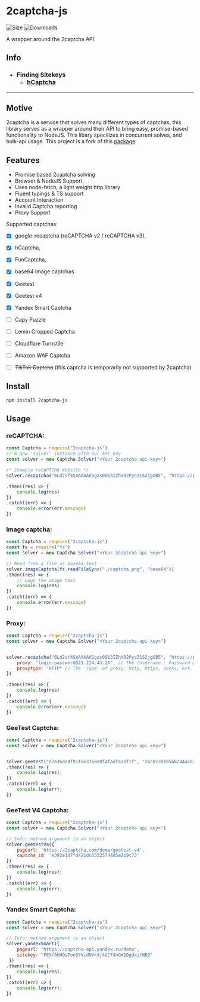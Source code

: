 # 2captcha-js

![Size](https://img.shields.io/bundlephobia/min/2captcha)
![Downloads](https://img.shields.io/npm/dw/2captcha-js)

A wrapper around the 2captcha API.

## Info
<h3>
<ul>
    <li>Finding Sitekeys
        <ul>
            <li><a href="./docs/hcaptcha.md">hCaptcha</a></li>
        </ul>
    </li>
</ul>
</h3>

<hr>

## Motive

2captcha is a service that solves many different types of captchas, this library serves as a wrapper around their API to bring easy, promise-based functionality to NodeJS. This libary specilizes in concurrent solves, and bulk-api usage. This project is a fork of this [package](https://www.npmjs.com/package/2captcha).

## Features

- Promise based 2captcha solving
- Browser & NodeJS Support
- Uses node-fetch, a light weight http library
- Fluent typings & TS support
- Account Interaction
- Invalid Captcha reporting
- Proxy Support

Supported captchas:

* [x] google-recaptcha (reCAPTCHA v2 / reCAPTCHA v3),
* [x] hCaptcha,
* [x] FunCaptcha,
* [x] base64 image captchas
* [x] Geetest
* [x] Geetest v4
* [x] Yandex Smart Captcha
* [ ] Capy Puzzle
* [ ] Lemin Cropped Captcha
* [ ] Cloudflare Turnstile
* [ ] Amazon WAF Captcha
* [ ] ~~TikTok Captcha~~ (this captcha is temporarily not supported by 2captcha)


<!-- ## Planned Features

- ~~Account Interaction~~
- ~~Base64 image support~~
- ~~Documentation Site~~
- Built-in Rate-Limit handling
- ~~Proxy support~~
- ~~Invalid-Captcha reporting support~~
- And many other things. -->

## Install

```sh
npm install 2captcha-js
```
<!-- ```sh
yarn add 2captcha-js
``` -->

## Usage


### reCAPTCHA:
```js
const Captcha = require("2captcha-js")
// A new 'solver' instance with our API key
const solver = new Captcha.Solver("<Your 2captcha api key>")

/* Example reCAPTCHA Website */
solver.recaptcha("6Ld2sf4SAAAAAKSgzs0Q13IZhY02Pyo31S2jgOB5", "https://patrickhlauke.github.io/recaptcha/")

.then((res) => {
    console.log(res)
})
.catch((err) => {
    console.error(err.message)
})
```

### Image captcha:
```js
const Captcha = require("2captcha-js")
const fs = require("fs")
const solver = new Captcha.Solver("<Your 2captcha api key>")

// Read from a file as base64 text
solver.imageCaptcha(fs.readFileSync("./captcha.png", "base64"))
.then((res) => {
    // Logs the image text
    console.log(res)
})
.catch((err) => {
    console.error(err.message)
})
```

### Proxy:
```js
const Captcha = require("2captcha-js")
const solver = new Captcha.Solver("<Your 2captcha api key>")


solver.recaptcha("6Ld2sf4SAAAAAKSgzs0Q13IZhY02Pyo31S2jgOB5", "https://patrickhlauke.github.io/recaptcha/", {
    proxy: "login:password@21.214.43.26", // The (Username : Password @ Address) of our chosen proxy
    proxytype: "HTTP" // The 'Type' of proxy, http, https, socks, ect.
})

.then((res) => {
    console.log(res)
})
.catch((err) => {
    console.error(err.message)
})
```

### GeeTest Captcha:
```js
const Captcha = require("2captcha-js")
const solver = new Captcha.Solver("<Your 2captcha api key>")


solver.geetest("d7e36de8f91fae3768e8f4fadfa3bf1f", "2bc0c39f85b8c44acb70971f5581e38e", "https://marketplace.axieinfinity.com/profile/dashboard")
.then((res) => {
    console.log(res);
})
.catch((err) => {
    console.log(err);
})
```

### GeeTest V4 Captcha:
<!--//TODO: when fix all methods, delete this string `// Info: method argument is an object` -->
```js
const Captcha = require("2captcha-js")
const solver = new Captcha.Solver("<Your 2captcha api key>")

// Info: method argument is an object
solver.geetestV4({
    pageurl: 'https://2captcha.com/demo/geetest-v4',
    captcha_id: 'e392e1d7fd421dc63325744d5a2b9c73'
})
.then((res) => {
    console.log(res);
})
.catch((err) => {
    console.log(err);
})
```

### Yandex Smart Captcha:
<!--//TODO: when fix all methods, delete this string `// Info: method argument is an object` -->
```js
const Captcha = require("2captcha-js")
const solver = new Captcha.Solver("<Your 2captcha api key>")

// Info: method argument is an object
solver.yandexSmart({ 
    pageurl: "https://captcha-api.yandex.ru/demo",
    sitekey: "FEXfAbHQsToo97VidNVk3j4dC74nGW1DgdxjtNB9"
 })
.then((res) => {
    console.log(res);
})
.catch((err) => {
    console.log(err);
})
```

<!-- ## Commit Guidelines

The latest version of the code base will always be under the '**next**' branch!

- All pull requiests must provide a valid reason for the change or implementation
- All **CORE CHANGES** require an issue with reasoning made before a PR will even be addressed.
- All PR's must follow the general structure of the code base
- If you have questions, feel free to make an issue and i'll get to it right away!

<hr>
 <div style="text-align: center">
<a href="https://www.buymeacoffee.com/ether" target="_blank"><img src="https://www.buymeacoffee.com/assets/img/custom_images/orange_img.png" alt="Buy Me A Coffee" style="height: 41px !important;width: 174px !important;box-shadow: 0px 3px 2px 0px rgba(190, 190, 190, 0.5) !important;-webkit-box-shadow: 0px 3px 2px 0px rgba(190, 190, 190, 0.5) !important;" ></a>
</div> -->
